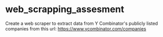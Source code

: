 # web_scrapping_assesment
Create a web scraper to extract data from Y Combinator's publicly listed companies from this url: https://www.ycombinator.com/companies
